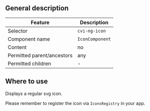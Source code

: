 ## General description

| Feature                    | Description     |
|----------------------------|-----------------|
| Selector                   | `cvi-ng-icon`   |
| Component name             | `IconComponent` |
| Content                    | no              |
| Permitted parent/ancestors | any             |
| Permitted children         | -               |

## Where to use

Displays a regular svg icon.

Please remember to register the icon via `IconsRegistry` in your app.
